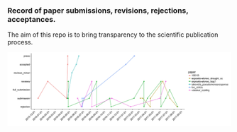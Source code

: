

### Record of paper submissions, revisions, rejections, acceptances.

The aim of this repo is to bring transparency to the scientific publication process.

![alt text](https://github.com/MoisesExpositoAlonso/paperrec/blob/master/paperrec.jpg)


